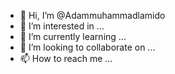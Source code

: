 - 👋 Hi, I’m @Adammuhammadlamido
- 👀 I’m interested in ...
- 🌱 I’m currently learning ...
- 💞️ I’m looking to collaborate on ...
- 📫 How to reach me ...

<!---
Adammuhammadlamido/Adammuhammadlamido is a ✨ special ✨ repository because its `README.md` (this file) appears on your GitHub profile.
You can click the Preview link to take a look at your changes.
--->
